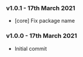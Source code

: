 ### v1.0.1 - 17th March 2021

* [core] Fix package name

### v1.0.0 - 17th March 2021

* Initial commit

